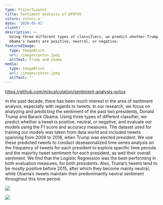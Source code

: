 ```yaml
---
type: ProjectLayout
title: Sentiment Analysis of @POTUS
colors: colors-a
date: '2020-05-01'
client: ''
description: >-
  Using three different types of classifiers, we predict whether Trump and
  Obama's tweets are positive, neutral, or negative.
featuredImage:
  type: ImageBlock
  url: /images/potus.jpeg
  altText: Trump and obama
media:
  type: ImageBlock
  url: /images/potus.jpeg
  altText: ''
---
```

<https://github.com/miscalculation/sentiment-analysis-potus>

In the past decade, there has been much interest in the area of sentiment analysis, especially with regards to tweets. In our research, we focus on analyzing and predicting the sentiment of the past two presidents, Donald Trump and Barack Obama. Using three types of different classifier, we predict whether a tweet is positive, neutral, or negative, and evaluate our models using the F1 score and accuracy measures. The dataset used for training our models was taken from data.world and included tweets spanning from 2009 to 2016, when Trump was elected president. We use these predicted tweets to conduct deseasonalized time series analysis on the frequency of tweets for each president to explore specific time periods and the majority tweet sentiment for each president, as well their overall sentiment. We find that the Logistic Regression was the best-performing in both evaluation measures, for both presidents. Also, Trump’s tweets tend to be mostly positive before 2015, after which they become mainly neutral, while Obama’s tweets maintain their predominantly neutral sentiment throughout this time period.

![](/images/Obama_Trump.png)

![](/images/671%20Poster%20Final.jpg)
